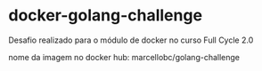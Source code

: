 # docker-golang-challenge
Desafio realizado para o módulo de docker no curso Full Cycle 2.0

nome da imagem no docker hub: marcellobc/golang-challenge
